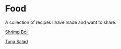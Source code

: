 Food
====

A collection of recipes I have made and want to share.

[Shrimp Boil](/recipes/ShrimpBoil.md)

[Tuna Salad](/recipes/TunaSalad.md)